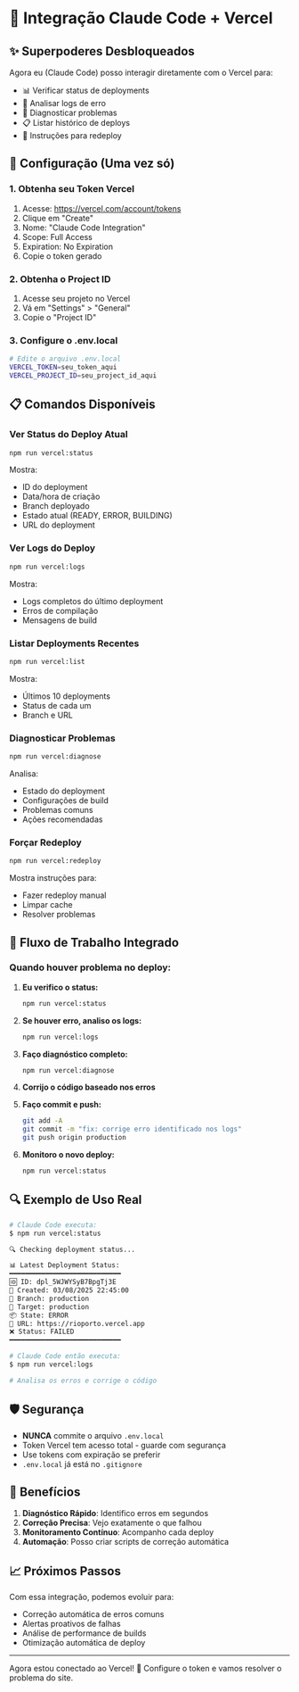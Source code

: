 # 🚀 Integração Claude Code + Vercel

## ✨ Superpoderes Desbloqueados

Agora eu (Claude Code) posso interagir diretamente com o Vercel para:
- 📊 Verificar status de deployments
- 📜 Analisar logs de erro
- 🏥 Diagnosticar problemas
- 📋 Listar histórico de deploys
- 🚀 Instruções para redeploy

## 🔧 Configuração (Uma vez só)

### 1. Obtenha seu Token Vercel
1. Acesse: https://vercel.com/account/tokens
2. Clique em "Create"
3. Nome: "Claude Code Integration"
4. Scope: Full Access
5. Expiration: No Expiration
6. Copie o token gerado

### 2. Obtenha o Project ID
1. Acesse seu projeto no Vercel
2. Vá em "Settings" > "General"
3. Copie o "Project ID"

### 3. Configure o .env.local
```bash
# Edite o arquivo .env.local
VERCEL_TOKEN=seu_token_aqui
VERCEL_PROJECT_ID=seu_project_id_aqui
```

## 📋 Comandos Disponíveis

### Ver Status do Deploy Atual
```bash
npm run vercel:status
```
Mostra:
- ID do deployment
- Data/hora de criação
- Branch deployado
- Estado atual (READY, ERROR, BUILDING)
- URL do deployment

### Ver Logs do Deploy
```bash
npm run vercel:logs
```
Mostra:
- Logs completos do último deployment
- Erros de compilação
- Mensagens de build

### Listar Deployments Recentes
```bash
npm run vercel:list
```
Mostra:
- Últimos 10 deployments
- Status de cada um
- Branch e URL

### Diagnosticar Problemas
```bash
npm run vercel:diagnose
```
Analisa:
- Estado do deployment
- Configurações de build
- Problemas comuns
- Ações recomendadas

### Forçar Redeploy
```bash
npm run vercel:redeploy
```
Mostra instruções para:
- Fazer redeploy manual
- Limpar cache
- Resolver problemas

## 🎯 Fluxo de Trabalho Integrado

### Quando houver problema no deploy:

1. **Eu verifico o status:**
   ```bash
   npm run vercel:status
   ```

2. **Se houver erro, analiso os logs:**
   ```bash
   npm run vercel:logs
   ```

3. **Faço diagnóstico completo:**
   ```bash
   npm run vercel:diagnose
   ```

4. **Corrijo o código baseado nos erros**

5. **Faço commit e push:**
   ```bash
   git add -A
   git commit -m "fix: corrige erro identificado nos logs"
   git push origin production
   ```

6. **Monitoro o novo deploy:**
   ```bash
   npm run vercel:status
   ```

## 🔍 Exemplo de Uso Real

```bash
# Claude Code executa:
$ npm run vercel:status

🔍 Checking deployment status...

📊 Latest Deployment Status:
━━━━━━━━━━━━━━━━━━━━━━━━━━━━
🆔 ID: dpl_5WJWYSyB7BpgTj3E
📅 Created: 03/08/2025 22:45:00
🌿 Branch: production
🎯 Target: production
📦 State: ERROR
🔗 URL: https://rioporto.vercel.app
❌ Status: FAILED
━━━━━━━━━━━━━━━━━━━━━━━━━━━━

# Claude Code então executa:
$ npm run vercel:logs

# Analisa os erros e corrige o código
```

## 🛡️ Segurança

- **NUNCA** commite o arquivo `.env.local`
- Token Vercel tem acesso total - guarde com segurança
- Use tokens com expiração se preferir
- `.env.local` já está no `.gitignore`

## 🚀 Benefícios

1. **Diagnóstico Rápido**: Identifico erros em segundos
2. **Correção Precisa**: Vejo exatamente o que falhou
3. **Monitoramento Contínuo**: Acompanho cada deploy
4. **Automação**: Posso criar scripts de correção automática

## 📈 Próximos Passos

Com essa integração, podemos evoluir para:
- Correção automática de erros comuns
- Alertas proativos de falhas
- Análise de performance de builds
- Otimização automática de deploy

---

Agora estou conectado ao Vercel! 🎉 Configure o token e vamos resolver o problema do site.